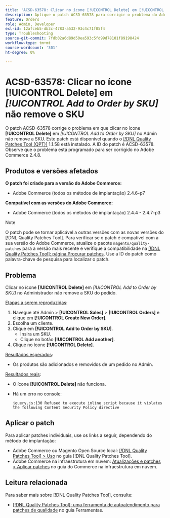 ```yaml
---
title: 'ACSD-63578: Clicar no ícone [!UICONTROL Delete] em [!UICONTROL Add to Order by SKU] não remove a SKU'
description: Aplique o patch ACSD-63578 para corrigir o problema do Adobe Commerce em que clicar no ícone [!UICONTROL Delete] em [!UICONTROL Add to Order by SKU] no Admin não remove o SKU.
feature: Orders
role: Admin, Developer
exl-id: 12afceb5-db3c-4783-a532-93c4c71f05f4
type: Troubleshooting
source-git-commit: 7fdb02a6d89d50ea593c5fd99d78101f89198424
workflow-type: tm+mt
source-wordcount: '301'
ht-degree: 0%

---
```


# ACSD-63578: Clicar no ícone **[!UICONTROL Delete]** em *[!UICONTROL Add to Order by SKU]* não remove o SKU

O patch ACSD-63578 corrige o problema em que clicar no ícone **[!UICONTROL Delete]** em *[!UICONTROL Add to Order by SKU]* no Admin não remove a SKU. Este patch está disponível quando o [[!DNL Quality Patches Tool (QPT)]](/help/tools/quality-patches-tool/quality-patches-tool-to-self-serve-quality-patches.md) 1.1.58 está instalado. A ID do patch é ACSD-63578. Observe que o problema está programado para ser corrigido no Adobe Commerce 2.4.8.

## Produtos e versões afetados

**O patch foi criado para a versão do Adobe Commerce:**

* Adobe Commerce (todos os métodos de implantação) 2.4.6-p7

**Compatível com as versões do Adobe Commerce:**

* Adobe Commerce (todos os métodos de implantação) 2.4.4 - 2.4.7-p3

>[!NOTE]
>
>O patch pode se tornar aplicável a outras versões com as novas versões do [!DNL Quality Patches Tool]. Para verificar se o patch é compatível com a sua versão do Adobe Commerce, atualize o pacote `magento/quality-patches` para a versão mais recente e verifique a compatibilidade na [[!DNL Quality Patches Tool]: página Procurar patches](https://experienceleague.adobe.com/tools/commerce-quality-patches/index.html?lang=pt-BR). Use a ID do patch como palavra-chave de pesquisa para localizar o patch.

## Problema

Clicar no ícone **[!UICONTROL Delete]** em *[!UICONTROL Add to Order by SKU]* no Administrador não remove a SKU do pedido.

<u>Etapas a serem reproduzidas</u>:

1. Navegue até Admin > **[!UICONTROL Sales]** > **[!UICONTROL Orders]** e clique em **[!UICONTROL Create New Order]**.
1. Escolha um cliente.
1. Clique em **[!UICONTROL Add to Order by SKU]**.
   * Insira um SKU.
   * Clique no botão **[!UICONTROL Add another]**.
1. Clique no ícone **[!UICONTROL Delete]**.

<u>Resultados esperados</u>:

* Os produtos são adicionados e removidos de um pedido no Admin.

<u>Resultados reais</u>:

* O ícone **[!UICONTROL Delete]** não funciona.
* Há um erro no console:

  `jquery.js:130 Refused to execute inline script because it violates the following Content Security Policy directive`

## Aplicar o patch

Para aplicar patches individuais, use os links a seguir, dependendo do método de implantação:

* Adobe Commerce ou Magento Open Source local: [[!DNL Quality Patches Tool] > Uso](/help/tools/quality-patches-tool/usage.md) no guia [!DNL Quality Patches Tool].
* Adobe Commerce na infraestrutura em nuvem: [Atualizações e patches > Aplicar patches](https://experienceleague.adobe.com/docs/commerce-cloud-service/user-guide/develop/upgrade/apply-patches.html?lang=pt-BR) no guia do Commerce na infraestrutura em nuvem.

## Leitura relacionada

Para saber mais sobre [!DNL Quality Patches Tool], consulte:

* [[!DNL Quality Patches Tool]: uma ferramenta de autoatendimento para patches de qualidade](/help/tools/quality-patches-tool/quality-patches-tool-to-self-serve-quality-patches.md) no guia Ferramentas.
